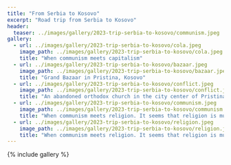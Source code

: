 ```yaml
---
title: "From Serbia to Kosovo"
excerpt: "Road trip from Serbia to Kosovo"
header:
  teaser: ../images/gallery/2023-trip-serbia-to-kosovo/communism.jpeg
gallery:
  - url: ../images/gallery/2023-trip-serbia-to-kosovo/cola.jpeg
    image_path: ../images/gallery/2023-trip-serbia-to-kosovo/cola.jpeg
    title: "When communism meets capitalism"
  - url: ../images/gallery/2023-trip-serbia-to-kosovo/bazaar.jpeg
    image_path: ../images/gallery/2023-trip-serbia-to-kosovo/bazaar.jpeg
    title: "Grand Bazaar in Pristina, Kosovo"
  - url: ../images/gallery/2023-trip-serbia-to-kosovo/conflict.jpeg
    image_path: ../images/gallery/2023-trip-serbia-to-kosovo/conflict.jpeg
    title: "An abandoned orthodox church in the city center of Pristina, Kosovo"
  - url: ../images/gallery/2023-trip-serbia-to-kosovo/communism.jpeg
    image_path: ../images/gallery/2023-trip-serbia-to-kosovo/communism.jpeg
    title: "When communism meets religion. It seems that religion is much more powerful in the long run."
  - url: ../images/gallery/2023-trip-serbia-to-kosovo/religion.jpeg
    image_path: ../images/gallery/2023-trip-serbia-to-kosovo/religion.jpeg
    title: "When communism meets religion. It seems that religion is much more powerful in the long run."
---
```


{% include gallery %}